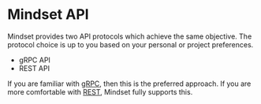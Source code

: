 # Mindset API

Mindset provides two API protocols which achieve the same objective. The protocol choice is up to you based on your personal or project preferences.

* gRPC API
* REST API

If you are familiar with [gRPC](https://grpc.io/), then this is the preferred approach. If you are more comfortable with [REST](https://en.wikipedia.org/wiki/REST), Mindset fully supports this.&#x20;

